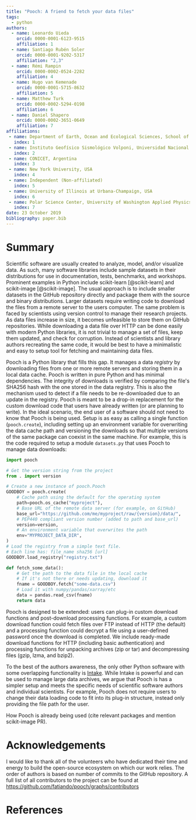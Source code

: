 ```yaml
---
title: "Pooch: A friend to fetch your data files"
tags:
  - python
authors:
  - name: Leonardo Uieda
    orcid: 0000-0001-6123-9515
    affiliation: 1
  - name: Santiago Rubén Soler
    orcid: 0000-0001-9202-5317
    affiliation: "2,3"
  - name: Rémi Rampin
    orcid: 0000-0002-0524-2282
    affiliation: 4
  - name: Hugo van Kemenade
    orcid: 0000-0001-5715-8632
    affiliation: 5
  - name: Matthew Turk
    orcid: 0000-0002-5294-0198
    affiliation: 6
  - name: Daniel Shapero
    orcid: 0000-0002-3651-0649
    affiliation: 7
affiliations:
 - name: Department of Earth, Ocean and Ecological Sciences, School of Environmental Sciences, University of Liverpool, UK
   index: 1
 - name: Instituto Geofísico Sismológico Volponi, Universidad Nacional de San Juan, Argentina
   index: 2
 - name: CONICET, Argentina
   index: 3
 - name: New York University, USA
   index: 4
 - name: Independent (Non-affiliated)
   index: 5
 - name: University of Illinois at Urbana-Champaign, USA
   index: 6
 - name: Polar Science Center, University of Washington Applied Physics Lab, USA
   index: 7
date: 23 October 2019
bibliography: paper.bib
---
```


# Summary

Scientific software are usually created to analyze, model, and/or visualize
data.
As such, many software libraries include sample datasets in their distributions
for use in documentation, tests, benchmarks, and workshops.
Prominent examples in Python include scikit-learn [@scikit-learn] and
scikit-image [@scikit-image].
The usual approach is to include smaller datasets in the GitHub repository
directly and package them with the source and binary distributions.
Larger datasets require writing code to download the files from a remote server
to the users computer.
The same problem is faced by scientists using version control to manage their
research projects.
As data files increase in size, it becomes unfeasible to store them on GitHub
repositories.
While downloading a data file over HTTP can be done easily with modern Python
libraries, it is not trivial to manage a set of files, keep them updated, and
check for corruption.
Instead of scientists and library authors recreating the same code, it would be
best to have a minimalistic and easy to setup tool for fetching and maintaining
data files.

Pooch is a Python library that fills this gap.
It manages a data *registry* by downloading files from one or more remote
servers and storing them in a local data cache.
Pooch is written in pure Python and has minimal dependencies.
The integrity of downloads is verified by comparing the file's SHA256 hash with
the one stored in the data registry.
This is also the mechanism used to detect if a file needs to be re-downloaded
due to an update in the registry.
Pooch is meant to be a drop-in replacement for the custom download code that
users have already written (or are planning to write).
In the ideal scenario, the end user of a software should not need to know that
Pooch is being used.
Setup is as easy as calling a single function (`pooch.create`), including
setting up an environment variable for overwriting the data cache path and
versioning the downloads so that multiple versions of the same package can
coexist in the same machine.
For example, this is the code required to setup a module
`datasets.py` that uses Pooch to manage data downloads:

```python
import pooch

# Get the version string from the project
from . import version

# Create a new instance of pooch.Pooch
GOODBOY = pooch.create(
    # Cache path using the default for the operating system
    path=pooch.os_cache("myproject"),
    # Base URL of the remote data server (for example, on GitHub)
    base_url="https://github.com/me/myproject/raw/{version}/data/",
    # PEP440 compliant version number (added to path and base_url)
    version=version,
    # An environment variable that overwrites the path
    env="MYPROJECT_DATA_DIR",
)
# Load the registry from a simple text file.
# Each line has: file_name sha256 [url]
GOODBOY.load_registry("registry.txt")

def fetch_some_data():
    # Get the path to the data file in the local cache
    # If it's not there or needs updating, download it
    fname = GOODBOY.fetch("some-data.csv")
    # Load it with numpy/pandas/xarray/etc
    data = pandas.read_csv(fname)
    return data
```

Pooch is designed to be extended: users can plug-in custom download functions
and post-download processing functions.
For example, a custom download function could fetch files over FTP instead of
HTTP (the default) and a processing function could decrypt a file using a
user-defined password once the download is completed.
We include ready-made download functions for HTTP (including basic
authentication) and processing functions for unpacking archives (zip or tar)
and decompressing files (gzip, lzma, and bzip2).

To the best of the authors awareness, the only other Python software with some
overlapping functionality is [Intake](https://github.com/intake/intake).
While Intake is powerful and can be used to manage large data archives,
we argue that Pooch is has a simpler setup and meets the
specific needs of scientific software authors and individual scientists.
For example, Pooch does not require users to change their data loading code to
fit into its plug-in structure, instead only providing the file path for the
user.

How Pooch is already being used (cite relevant packages and mention
scikit-image PR).


# Acknowledgements

I would like to thank all of the volunteers who have dedicated their time and
energy to build the open-source ecosystem on which our work relies.
The order of authors is based on number of commits to the GitHub repository.
A full list of all contributors to the project can be found at
https://github.com/fatiando/pooch/graphs/contributors

# References
